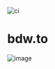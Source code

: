 ![ci](https://github.com/bndw/bdw.to/workflows/ci/badge.svg)

# bdw.to

![image](https://user-images.githubusercontent.com/4248167/131056855-5f0fabad-0d1c-4a90-8656-efc48ad21385.png)
